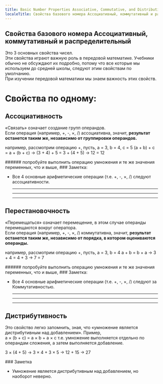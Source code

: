 ```yaml
---
title: Basic Number Properties Associative, Commutative, and Distributive
localeTitle: Свойства базового номера Ассоциативный, коммутативный и распределительный
---
```

## Свойства базового номера Ассоциативный, коммутативный и распределительный

Это 3 основных свойства чисел.  
Эти свойства играют важную роль в передовой математике. Учебники обычно не обсуждают их подробно, потому что все которые мы используем до средней школы, следуют этим свойствам по умолчанию.  
При изучении передовой математики мы знаем важность этих свойств.

# Свойства по одному:

## Ассоциативность

«Связать» означает создание групп операндов.  
Если операция (например, +, -, ×, /) ассоциативна, значит, **результат останется таким же, независимо от группировки операндов.**

 например, рассмотрим операцию +, 
 пусть, a = 3, b = 4, c = 5 
 (a + b) + c = a + (b + c) 
 -> (3 + 4) + 5 = 3 + (4 + 5) 
 -> 12 = 12 

\###### попробуйте выполнить операцию умножения и те же значения переменных, что и выше, ### Заметка:

*   Все 4 основные арифметические операции (т.е. +, -, ×, /) следуют ассоциативности.
    
    * * *
    
    * * *
    
    * * *
    

## Перестановочность

«Перемещаться» означает перемещение, в этом случае операнды перемещаются вокруг оператора.  
Если операция (например, +, -, ×, /) коммутативна, значит, **результат останется таким же, независимо от порядка, в котором оцениваются операнды.**

 например, рассмотрим операцию +, 
 пусть, a = 3, b = 4 
 a + b = b + a 
 -> 3 + 4 = 4 + 3 
 -> 7 = 7 

\###### попробуйте выполнить операцию умножения и те же значения переменных, что и выше, ### Заметка:

*   Все 4 основные арифметические операции (т.е. +, -, ×, /) следуют за Коммутативностью.
    
    * * *
    
    * * *
    
    * * *
    

## Дистрибутивность

Это свойство легко запомнить, зная, что «умножение является дистрибутивным над добавлением». Пример,  
a × (b + c) = a × b + a × c т.е. умножение выполняется отдельно по операндам сложения, а затем выполняется добавление.  

 3 × (4 + 5) 
 -> 3 × 4 + 3 × 5 
 -> 12 + 15 
 -> 27 

\### Заметка

*   Умножение является дистрибутивным над добавлением, но наоборот неверно.